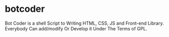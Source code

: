 # botcoder
Bot Coder is a shell Script to Writing HTML, CSS, JS and Front-end Library.</b>
Everybody Can add/modify Or Develop it Under The Terms of GPL.
